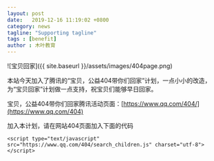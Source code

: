 ```yaml
---
layout: post
date:   2019-12-16 11:19:02 +0800
category: news
tagline: "Supporting tagline"
tags : [benefit]
author : 木叶教育
---
```






![宝贝回家]({{ site.baseurl }}/assets/images/404page.png)

本站今天加入了腾讯的“宝贝，公益404带你们回家”计划，一点小小的改造，为“宝贝回家”计划做一点支持，祝宝贝们能够早日回家。

宝贝，公益404带你们回家腾讯活动页面：[https://www.qq.com/404/](https://www.qq.com/404)

加入本计划，请在网站404页面加入下面的代码

	<script type="text/javascript" src="https://www.qq.com/404/search_children.js" charset="utf-8"></script>
